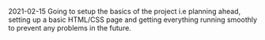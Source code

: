2021-02-15
Going to setup the basics of the project i.e planning ahead, setting up a basic HTML/CSS page and getting everything running smoothly to prevent any problems in the future.
